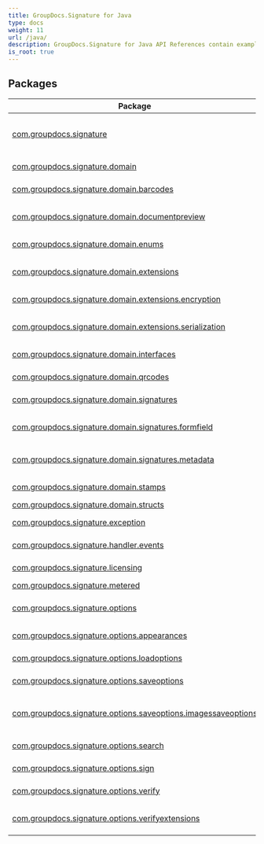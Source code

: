 ```yaml
---
title: GroupDocs.Signature for Java
type: docs
weight: 11
url: /java/
description: GroupDocs.Signature for Java API References contain examples, code snippets, and API documentation. It provides packages, classes, interfaces, and other API details.
is_root: true
---
```


## Packages
| Package | Description |
| --- | --- |
| [com.groupdocs.signature](./com.groupdocs.signature) | The **GroupDocs.Signature** namespace provides classes for signing documents of different formats with stamps, barcodes, QR-codes, text, image, metadata, form field and digital signatures. |
| [com.groupdocs.signature.domain](./com.groupdocs.signature.domain) | The **GroupDocs.Signature.Domain** namespace provides classes for working with document representation. |
| [com.groupdocs.signature.domain.barcodes](./com.groupdocs.signature.domain.barcodes) | The **GroupDocs.Signature.Domain.Barcodes** namespace provides classes for working with Barcodes |
| [com.groupdocs.signature.domain.documentpreview](./com.groupdocs.signature.domain.documentpreview) | The **GroupDocs.Signature.Domain.DocumentPreview** namespace provides classes for working with document representation. |
| [com.groupdocs.signature.domain.enums](./com.groupdocs.signature.domain.enums) | The **GroupDocs.Signature.Domain.Enums** namespace provides classes for working with Enums |
| [com.groupdocs.signature.domain.extensions](./com.groupdocs.signature.domain.extensions) | The **GroupDocs.Signature.Domain.Extensions** namespace provides extensions for signature appearances and additional functionality. |
| [com.groupdocs.signature.domain.extensions.encryption](./com.groupdocs.signature.domain.extensions.encryption) | The **GroupDocs.Signature.Domain.Extensions.Encryption** namespace provides classes for working with Encryption |
| [com.groupdocs.signature.domain.extensions.serialization](./com.groupdocs.signature.domain.extensions.serialization) | The **GroupDocs.Signature.Domain.Extensions** namespace provides extensions for signature appearances and additional functionality. |
| [com.groupdocs.signature.domain.interfaces](./com.groupdocs.signature.domain.interfaces) | The **GroupDocs.Signature.Domain.Interfaces** namespace provides classes for working with Interfaces |
| [com.groupdocs.signature.domain.qrcodes](./com.groupdocs.signature.domain.qrcodes) | The **GroupDocs.Signature.Domain.QRCodes** namespace provides classes for working with QRCodes |
| [com.groupdocs.signature.domain.signatures](./com.groupdocs.signature.domain.signatures) | The **GroupDocs.Signature.Domain.Signatures** namespace provides classes for working with Signatures |
| [com.groupdocs.signature.domain.signatures.formfield](./com.groupdocs.signature.domain.signatures.formfield) | The **GroupDocs.Signature.Domain.Signatures.FormField** namespace provides classes for working with FormField signatures |
| [com.groupdocs.signature.domain.signatures.metadata](./com.groupdocs.signature.domain.signatures.metadata) | The **GroupDocs.Signature.Domain.Signatures.Metadata** namespace provides classes for working with Metadata signatures |
| [com.groupdocs.signature.domain.stamps](./com.groupdocs.signature.domain.stamps) | The **GroupDocs.Signature.Domain.Stamps** namespace provides classes for working with Stamps. |
| [com.groupdocs.signature.domain.structs](./com.groupdocs.signature.domain.structs) |  |
| [com.groupdocs.signature.exception](./com.groupdocs.signature.exception) | The **GroupDocs.Signature.Exception** namespace provides classes to handle Signature exceptions. |
| [com.groupdocs.signature.handler.events](./com.groupdocs.signature.handler.events) | The **GroupDocs.Signature.Handler.Events** namespace provides classes for input and output Data Handlers. |
| [com.groupdocs.signature.licensing](./com.groupdocs.signature.licensing) | The **GroupDocs.Signature.Licensing** namespace provides classes for licensing the Signature library. |
| [com.groupdocs.signature.metered](./com.groupdocs.signature.metered) | Provides methods to set metered key. |
| [com.groupdocs.signature.options](./com.groupdocs.signature.options) | The **GroupDocs.Signature.Options** namespace provides classes to specify additional options when loading, signing, verifyin, searching and saving documents. |
| [com.groupdocs.signature.options.appearances](./com.groupdocs.signature.options.appearances) | The **GroupDocs.Signature.Options.Appearances** namespace provides classes for additional signature appearances. |
| [com.groupdocs.signature.options.loadoptions](./com.groupdocs.signature.options.loadoptions) | The **GroupDocs.Signature.Options.LoadOptions** namespace provides classes for working with LoadOptions options. |
| [com.groupdocs.signature.options.saveoptions](./com.groupdocs.signature.options.saveoptions) | The **GroupDocs.Signature.Options.SaveOptions** namespace provides classes for working with SaveOptions options. |
| [com.groupdocs.signature.options.saveoptions.imagessaveoptions](./com.groupdocs.signature.options.saveoptions.imagessaveoptions) | The **GroupDocs.Signature.Options.SaveOptions.ImageSaveOptions** namespace provides classes for working with ImageSaveOptions options. |
| [com.groupdocs.signature.options.search](./com.groupdocs.signature.options.search) | The **GroupDocs.Signature.Options.Search** namespace provides classes for working with Search options. |
| [com.groupdocs.signature.options.sign](./com.groupdocs.signature.options.sign) | The **GroupDocs.Signature.Options.Sign** namespace provides classes for working with Signature options |
| [com.groupdocs.signature.options.verify](./com.groupdocs.signature.options.verify) | The **GroupDocs.Signature.Options.Verify** namespace provides classes for working with Verification options |
| [com.groupdocs.signature.options.verifyextensions](./com.groupdocs.signature.options.verifyextensions) | The **GroupDocs.Signature.Options.VerifyExtensions** namespace provides classes for working with VerifyExtensions options. |
